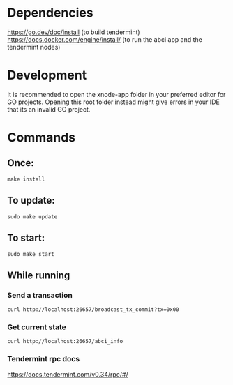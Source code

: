 # Dependencies

https://go.dev/doc/install (to build tendermint)  
https://docs.docker.com/engine/install/ (to run the abci app and the tendermint nodes)  

# Development

It is recommended to open the xnode-app folder in your preferred editor for GO projects. Opening this root folder instead might give errors in your IDE that its an invalid GO project.

# Commands

## Once:

```
make install
```

## To update:

```
sudo make update
```

## To start:

```
sudo make start
```

## While running

### Send a transaction

```
curl http://localhost:26657/broadcast_tx_commit?tx=0x00
```

### Get current state

```
curl http://localhost:26657/abci_info
```

### Tendermint rpc docs

https://docs.tendermint.com/v0.34/rpc/#/
